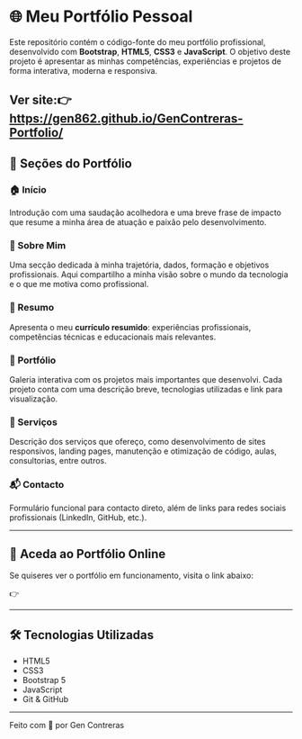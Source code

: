 # 🌐 Meu Portfólio Pessoal

Este repositório contém o código-fonte do meu portfólio profissional, desenvolvido com **Bootstrap**, **HTML5**, **CSS3** e **JavaScript**. O objetivo deste projeto é apresentar as minhas competências, experiências e projetos de forma interativa, moderna e responsiva.

Ver site:👉 https://gen862.github.io/GenContreras-Portfolio/
---

## 📌 Seções do Portfólio

### 🏠 Início
Introdução com uma saudação acolhedora e uma breve frase de impacto que resume a minha área de atuação e paixão pelo desenvolvimento.

### 👤 Sobre Mim
Uma secção dedicada à minha trajetória, dados, formação e objetivos profissionais. Aqui compartilho a minha visão sobre o mundo da tecnologia e o que me motiva como profissional.

### 📃 Resumo
Apresenta o meu **currículo resumido**: experiências profissionais, competências técnicas e educacionais mais relevantes.

### 🎨 Portfólio
Galeria interativa com os projetos mais importantes que desenvolvi. Cada projeto conta com uma descrição breve, tecnologias utilizadas e link para visualização.

### 💼 Serviços
Descrição dos serviços que ofereço, como desenvolvimento de sites responsivos, landing pages, manutenção e otimização de código, aulas, consultorias, entre outros.

### 📬 Contacto
Formulário funcional para contacto direto, além de links para redes sociais profissionais (LinkedIn, GitHub, etc.).

---

## 🚀 Aceda ao Portfólio Online

Se quiseres ver o portfólio em funcionamento, visita o link abaixo:

👉 

---

## 🛠️ Tecnologias Utilizadas

- HTML5
- CSS3
- Bootstrap 5
- JavaScript
- Git & GitHub

---

Feito com 💙 por Gen Contreras
